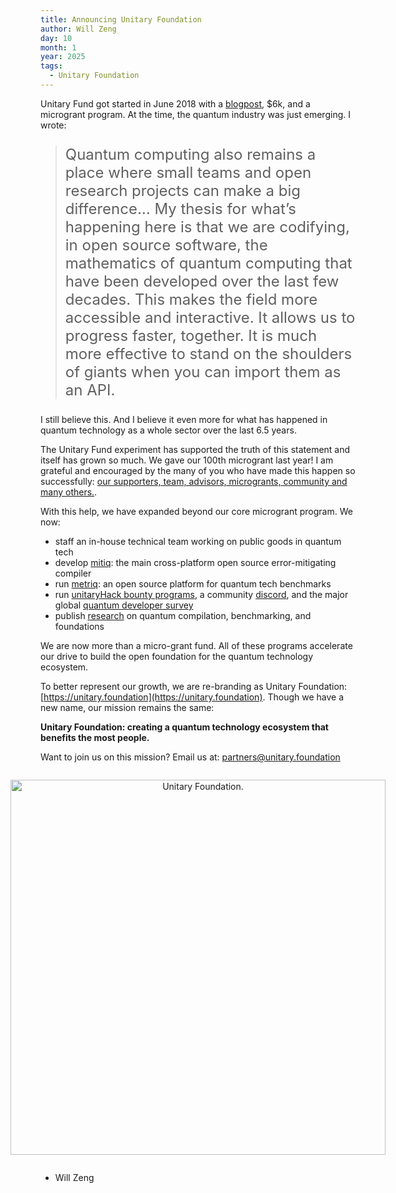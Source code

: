 ```yaml
---
title: Announcing Unitary Foundation
author: Will Zeng
day: 10
month: 1
year: 2025
tags:
  - Unitary Foundation
---
```


Unitary Fund got started in June 2018 with a [blogpost](https://medium.com/@wjzeng/the-unitary-fund-get-2-000-for-your-open-source-quantum-computing-project-d4b4c76ba177), $6k, and a microgrant program. At the time, the quantum industry was just emerging. I wrote:

> <p style="font-size: 24px;">Quantum computing also remains a place where small teams and open research projects can make a big difference… My thesis for what’s happening here is that we are codifying, in open source software, the mathematics of quantum computing that have been developed over the last few decades. This makes the field more accessible and interactive. It allows us to progress faster, together. It is much more effective to stand on the shoulders of giants when you can import them as an API.</p>

I still believe this. And I believe it even more for what has happened in quantum technology as a whole sector over the last 6.5 years.

The Unitary Fund experiment has supported the truth of this statement and itself has grown so much. We gave our 100th microgrant last year! I am grateful and encouraged by the many of you who have made this happen so successfully: [our supporters, team, advisors, microgrants, community and many others.](https://unitary.foundation).

With this help, we have expanded beyond our core microgrant program. We now:
- staff an in-house technical team working on public goods in quantum tech
- develop [mitiq](https://unitary.foundation/posts/2024_mitiq_impact/): the main cross-platform open source error-mitigating compiler
- run [metriq](https://metriq.info/): an open source platform for quantum tech benchmarks
- run [unitaryHack bounty programs](https://unitaryhack.dev/), a community [discord](https://discord.com/invite/2aHChkWPS2), and the major global [quantum developer survey](https://unitaryfund.github.io/survey-2024/)
- publish [research](https://unitary.foundation/research/publications/) on quantum compilation, benchmarking, and foundations

We are now more than a micro-grant fund. All of these programs accelerate our drive to build the open foundation for the quantum technology ecosystem. 

To better represent our growth, we are re-branding as Unitary Foundation: [https://unitary.foundation](https://unitary.foundation). Though we have a new name, our mission remains the same:

**Unitary Foundation: creating a quantum technology ecosystem that benefits the most people.**

Want to join us on this mission? Email us at: [partners@unitary.foundation](mailto:partners@unitary.foundation)

<div style="display: flex; justify-content: center; align-items: center;" class="side-by-side">
  <figure style="text-align: center;">
    <img src="/images/UFoundation.png" width="600" alt="Unitary Foundation.">
  </figure>
</div>

- Will Zeng


